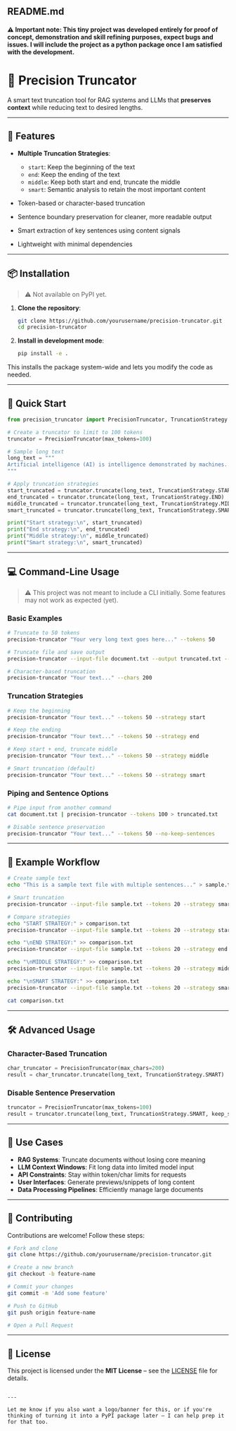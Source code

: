 ## README.md

#### ⚠️ Important note: This tiny project was developed entirely for proof of concept, demonstration and skill refining purposes, expect bugs and issues. I will include the project as a python package once I am satisfied with the development. 

# 🧠 Precision Truncator

A smart text truncation tool for RAG systems and LLMs that **preserves context** while reducing text to desired lengths.

---

## 🚀 Features

- **Multiple Truncation Strategies**:
  - `start`: Keep the beginning of the text
  - `end`: Keep the ending of the text
  - `middle`: Keep both start and end, truncate the middle
  - `smart`: Semantic analysis to retain the most important content

- Token-based or character-based truncation
- Sentence boundary preservation for cleaner, more readable output
- Smart extraction of key sentences using content signals
- Lightweight with minimal dependencies

---

## 📦 Installation

> ⚠️ Not available on PyPI yet.

1. **Clone the repository**:

   ```bash
   git clone https://github.com/yourusername/precision-truncator.git
   cd precision-truncator


2. **Install in development mode**:

   ```bash
   pip install -e .
   ```

This installs the package system-wide and lets you modify the code as needed.

---

## 🧪 Quick Start

```python
from precision_truncator import PrecisionTruncator, TruncationStrategy

# Create a truncator to limit to 100 tokens
truncator = PrecisionTruncator(max_tokens=100)

# Sample long text
long_text = """
Artificial intelligence (AI) is intelligence demonstrated by machines...
"""

# Apply truncation strategies
start_truncated = truncator.truncate(long_text, TruncationStrategy.START)
end_truncated = truncator.truncate(long_text, TruncationStrategy.END)
middle_truncated = truncator.truncate(long_text, TruncationStrategy.MIDDLE)
smart_truncated = truncator.truncate(long_text, TruncationStrategy.SMART)

print("Start strategy:\n", start_truncated)
print("End strategy:\n", end_truncated)
print("Middle strategy:\n", middle_truncated)
print("Smart strategy:\n", smart_truncated)
```

---

## 💻 Command-Line Usage

> ⚠️ This project was not meant to include a CLI initially. Some features may not work as expected (yet).

### Basic Examples

```bash
# Truncate to 50 tokens
precision-truncator "Your very long text goes here..." --tokens 50

# Truncate file and save output
precision-truncator --input-file document.txt --output truncated.txt --tokens 100

# Character-based truncation
precision-truncator "Your text..." --chars 200
```

### Truncation Strategies

```bash
# Keep the beginning
precision-truncator "Your text..." --tokens 50 --strategy start

# Keep the ending
precision-truncator "Your text..." --tokens 50 --strategy end

# Keep start + end, truncate middle
precision-truncator "Your text..." --tokens 50 --strategy middle

# Smart truncation (default)
precision-truncator "Your text..." --tokens 50 --strategy smart
```

### Piping and Sentence Options

```bash
# Pipe input from another command
cat document.txt | precision-truncator --tokens 100 > truncated.txt

# Disable sentence preservation
precision-truncator "Your text..." --tokens 50 --no-keep-sentences
```

---

## 🔁 Example Workflow

```bash
# Create sample text
echo "This is a sample text file with multiple sentences..." > sample.txt

# Smart truncation
precision-truncator --input-file sample.txt --tokens 20 --strategy smart

# Compare strategies
echo "START STRATEGY:" > comparison.txt
precision-truncator --input-file sample.txt --tokens 20 --strategy start >> comparison.txt

echo "\nEND STRATEGY:" >> comparison.txt
precision-truncator --input-file sample.txt --tokens 20 --strategy end >> comparison.txt

echo "\nMIDDLE STRATEGY:" >> comparison.txt
precision-truncator --input-file sample.txt --tokens 20 --strategy middle >> comparison.txt

echo "\nSMART STRATEGY:" >> comparison.txt
precision-truncator --input-file sample.txt --tokens 20 --strategy smart >> comparison.txt

cat comparison.txt
```

---

## 🛠️ Advanced Usage

### Character-Based Truncation

```python
char_truncator = PrecisionTruncator(max_chars=200)
result = char_truncator.truncate(long_text, TruncationStrategy.SMART)
```

### Disable Sentence Preservation

```python
truncator = PrecisionTruncator(max_tokens=100)
result = truncator.truncate(long_text, TruncationStrategy.SMART, keep_sentences=False)
```

---

## 🎯 Use Cases

* **RAG Systems**: Truncate documents without losing core meaning
* **LLM Context Windows**: Fit long data into limited model input
* **API Constraints**: Stay within token/char limits for requests
* **User Interfaces**: Generate previews/snippets of long content
* **Data Processing Pipelines**: Efficiently manage large documents

---

## 🤝 Contributing

Contributions are welcome! Follow these steps:

```bash
# Fork and clone
git clone https://github.com/yourusername/precision-truncator.git

# Create a new branch
git checkout -b feature-name

# Commit your changes
git commit -m 'Add some feature'

# Push to GitHub
git push origin feature-name

# Open a Pull Request
```

---

## 📄 License

This project is licensed under the **MIT License** – see the [LICENSE](./LICENSE) file for details.

```

---

Let me know if you also want a logo/banner for this, or if you're thinking of turning it into a PyPI package later — I can help prep it for that too.
```
